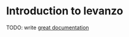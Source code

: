 # Introduction to levanzo

TODO: write [great documentation](http://jacobian.org/writing/what-to-write/)
